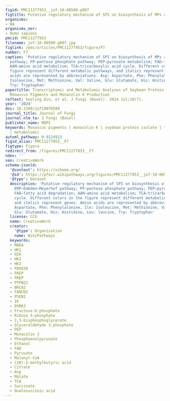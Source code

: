 ```yaml
---
figid: PMC11277953__jof-10-00500-g007
figtitle: Putative regulatory mechanism of SPI on biosynthesis of MPs and MK
organisms:
- NA
organisms_ner:
- Homo sapiens
pmcid: PMC11277953
filename: jof-10-00500-g007.jpg
figlink: /pmc/articles/PMC11277953/figure/F7
number: F7
caption: 'Putative regulatory mechanism of SPI on biosynthesis of MPs and MK. EMP—Embden–Meyerhof
  pathway; PP—pentose phosphate pathway; PEP—pyruvate metabolism; FAD—fatty acid degradation;
  AAM—amino acid metabolism; TCA—tricarboxylic acid cycle. Different colors in the
  figure represent different metabolic pathways, and italics represent genes. Amino
  acids are represented by abbreviations. Asp: Aspartate, Phe: Phenylalanine, Ile:
  Isoleucine, Met: Methionine, Val: Valine, Glu: Glutamate, His: Histidine, Leu: leucine,
  Trp: Tryptophan'
papertitle: Transcriptomic and Metabolomic Analyses of Soybean Protein Isolate on
  Monascus Pigments and Monacolin K Production
reftext: Xueling Qin, et al. J Fungi (Basel). 2024 Jul;10(7).
year: '2024'
doi: 10.3390/jof10070500
journal_title: Journal of Fungi
journal_nlm_ta: J Fungi (Basel)
publisher_name: MDPI
keywords: Monascus pigments | monacolin K | soybean protein isolate | transcriptomic
  | metabolomic
automl_pathway: 0.9124913
figid_alias: PMC11277953__F7
figtype: Figure
redirect_from: /figures/PMC11277953__F7
ndex: ''
seo: CreativeWork
schema-jsonld:
  '@context': https://schema.org/
  '@id': https://pfocr.wikipathways.org/figures/PMC11277953__jof-10-00500-g007.html
  '@type': Dataset
  description: 'Putative regulatory mechanism of SPI on biosynthesis of MPs and MK.
    EMP—Embden–Meyerhof pathway; PP—pentose phosphate pathway; PEP—pyruvate metabolism;
    FAD—fatty acid degradation; AAM—amino acid metabolism; TCA—tricarboxylic acid
    cycle. Different colors in the figure represent different metabolic pathways,
    and italics represent genes. Amino acids are represented by abbreviations. Asp:
    Aspartate, Phe: Phenylalanine, Ile: Isoleucine, Met: Methionine, Val: Valine,
    Glu: Glutamate, His: Histidine, Leu: leucine, Trp: Tryptophan'
  license: CC0
  name: CreativeWork
  creator:
    '@type': Organization
    name: WikiPathways
  keywords:
  - MAEA
  - HK1
  - GCK
  - HK2
  - HK3
  - FBXO38
  - PAEP
  - PREP
  - PTPN22
  - BRCA2
  - FANCD2
  - PSEN1
  - IK
  - DYRK3
  - Fructose-6-phosphate
  - Ribose 5-phosphate
  - 1,3-bisphosphoglycerate
  - Glyceraldehyde 3-phosphate
  - PEP
  - Monacolin J
  - Phosphoenolpyruvate
  - Ethanol
  - FAD
  - Pyruvate
  - Malonyl-CoA
  - (2R)-2-methylbutyric acid
  - Citrate
  - Asp
  - Malate
  - TCA
  - Succinate
  - Oxalosuccinic acid
---
```


